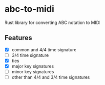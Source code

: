 # abc-to-midi
Rust library for converting ABC notation to MIDI

## Features

- [x] common and 4/4 time signature
- [ ] 3/4 time signature
- [x] ties
- [x] major key signatures
- [ ] minor key signatures
- [ ] other than 4/4 and 3/4 time signatures